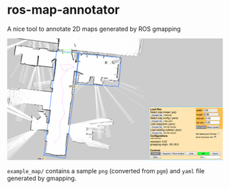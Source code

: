 # ros-map-annotator
A nice tool to annotate 2D maps generated by ROS gmapping

![screenshot](screenshot.png)

`example_map/` contains a sample `png` (converted from `pgm`) and `yaml` file generated by gmapping. 

